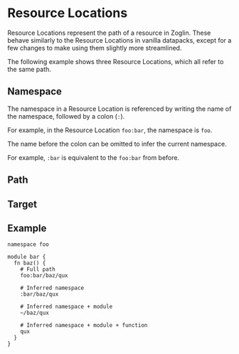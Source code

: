 # Resource Locations

Resource Locations represent the path of a resource in Zoglin. These behave similarly
to the Resource Locations in vanilla datapacks, except for a few changes to make
using them slightly more streamlined.

The following example shows three Resource Locations, which all refer to the
same path.

## Namespace
The namespace in a Resource Location is referenced by writing the name of the
namespace, followed by a colon (`:`).

For example, in the Resource Location `foo:bar`, the namespace is `foo`.

The name before the colon can be omitted to infer the current namespace.

For example, `:bar` is equivalent to the `foo:bar` from before.

## Path

## Target

## Example
```zoglin title="main.zog"
namespace foo

module bar {
  fn baz() {
    # Full path
    foo:bar/baz/qux

    # Inferred namespace
    :bar/baz/qux

    # Inferred namespace + module
    ~/baz/qux

    # Inferred namespace + module + function
    qux
  }
}
```